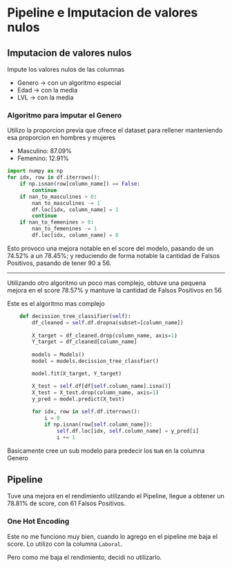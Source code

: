 # Pipeline e Imputacion de valores nulos

## Imputacion de valores nulos

Impute los valores nulos de las columnas

- Genero -> con un algoritmo especial
- Edad -> con la media
- LVL -> con la media

### Algoritmo para imputar el Genero

Utilizo la proporcion previa que ofrece el dataset para rellener manteniendo esa proporcion en hombres y mujeres

- Masculino: 87.09%
- Femenino: 12.91%

```py
import numpy as np
for idx, row in df.iterrows():
    if np.isnan(row[column_name]) == False:
        continue
    if nan_to_masculines > 0:
        nan_to_masculines -= 1
        df.loc[idx, column_name] = 1
        continue
    if nan_to_femenines > 0:
        nan_to_femenines -= 1
        df.loc[idx, column_name] = 0
```

Esto provoco una mejora notable en el score del modelo, pasando de un 74.52% a un 78.45%; y reduciendo de forma notable la cantidad de Falsos Positivos, pasando de tener 90 a 56.

---

Utilizando otro algoritmo un poco mas complejo, obtuve una pequena mejora en el score 78.57% y mantuve la cantidad de Falsos Positivos en 56

Este es el algoritmo mas complejo
```py
    def decission_tree_classifier(self):
        df_cleaned = self.df.dropna(subset=[column_name])
        
        X_target = df_cleaned.drop(column_name, axis=1)
        Y_target = df_cleaned[column_name]
        
        models = Models()
        model = models.decission_tree_classfier()

        model.fit(X_target, Y_target)

        X_test = self.df[df[self.column_name].isna()]
        X_test = X_test.drop(column_name, axis=1)
        y_pred = model.predict(X_test)
        
        for idx, row in self.df.iterrows():
            i = 0
            if np.isnan(row[self.column_name]):
                self.df.loc[idx, self.column_name] = y_pred[i]
                i += 1
```
Basicamente cree un sub modelo para predecir los `NaN` en la columna Genero

## Pipeline
Tuve una mejora en el rendimiento utilizando el Pipeline, llegue a obtener un 78.81% de score, con 61 Falsos Positivos.

### One Hot Encoding
Este no me funciono muy bien, cuando lo agrego en el pipeline me baja el score. Lo utilizo con la columna `Laboral`.

Pero como me baja el rendimiento, decidi no utilizarlo.